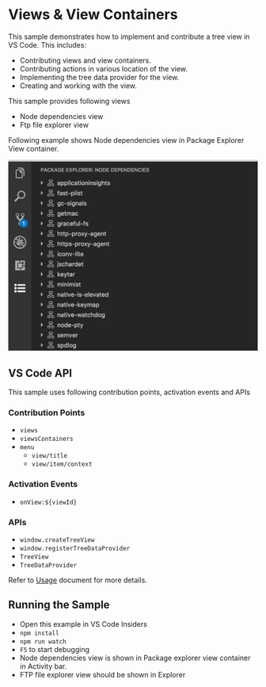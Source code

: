 # Views & View Containers

This sample demonstrates how to implement and contribute a tree view in VS Code. This includes:

- Contributing views and view containers.
- Contributing actions in various location of the view.
- Implementing the tree data provider for the view.
- Creating and working with the view.

This sample provides following views

- Node dependencies view
- Ftp file explorer view

Following example shows Node dependencies view in Package Explorer View container.

![Package Explorer](./resources/package-explorer.png)

## VS Code API

This sample uses following contribution points, activation events and APIs

### Contribution Points

- `views`
- `viewsContainers`
- `menu`
  - `view/title`
  - `view/item/context`

### Activation Events

- `onView:${viewId}`

### APIs

- `window.createTreeView`
- `window.registerTreeDataProvider`
- `TreeView`
- `TreeDataProvider`

Refer to [Usage](./USAGE.md) document for more details.

## Running the Sample

- Open this example in VS Code Insiders
- `npm install`
- `npm run watch`
- `F5` to start debugging
- Node dependencies view is shown in Package explorer view container in Activity bar.
- FTP file explorer view should be shown in Explorer
